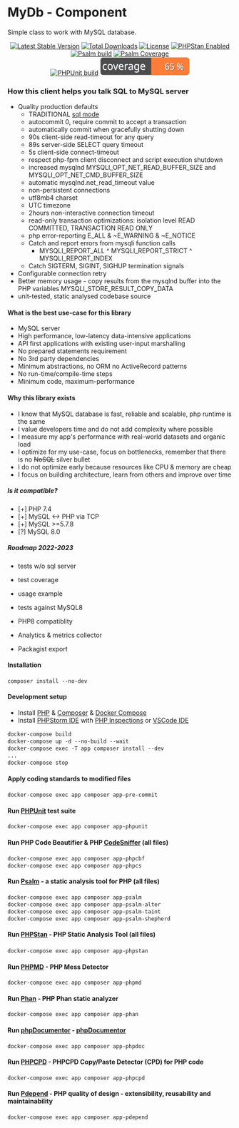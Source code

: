 <!---
This file is part of the sshilko/php-sql-mydb package.

(c) Sergei Shilko <contact@sshilko.com>

MIT License

For the full copyright and license information, please view the LICENSE
file that was distributed with this source code.

 @license https://opensource.org/licenses/mit-license.php MIT
-->
MyDb - Component
=================
Simple class to work with MySQL database.

<p align="center">
	<a href="https://packagist.org/packages/sshilko/php-sql-mydb"><img src="https://poser.pugx.org/sshilko/php-sql-mydb/v/stable" alt="Latest Stable Version"></a>
	<a href="https://packagist.org/packages/sshilko/php-sql-mydb/stats"><img src="https://poser.pugx.org/sshilko/php-sql-mydb/downloads" alt="Total Downloads"></a>
	<a href="https://choosealicense.com/licenses/mit/"><img src="https://poser.pugx.org/phpstan/phpstan/license" alt="License"></a>
	<a href="https://phpstan.org/"><img src="https://img.shields.io/badge/PHPStan-enabled-brightgreen.svg?style=flat" alt="PHPStan Enabled"></a>
<br/>
	<a href="https://github.com/sshilko/php-sql-mydb/actions/workflows/php.yml"><img src="https://github.com/sshilko/php-sql-mydb/actions/workflows/php.yml/badge.svg" alt="Psalm build"></a>
	<a href="https://psalm.dev/docs/running_psalm/command_line_usage/#shepherd"><img src="https://shepherd.dev/github/sshilko/php-sql-mydb/coverage.svg" alt="Psalm Coverage"></a>
<br/>
	<a href="https://github.com/sshilko/php-sql-mydb/actions/workflows/e2e.yml"><img src="https://github.com/sshilko/php-sql-mydb/actions/workflows/e2e.yml/badge.svg" alt="PHPUnit build"></a>
	<a href="https://github.com/sshilko/php-sql-mydb/actions/workflows/e2e.yml"><img src="https://raw.githubusercontent.com/sshilko/php-sql-mydb/master/doc/phpunit-coverage-badge.svg" alt="PHPUnit Coverage"></a>
</p>

### How this client helps you talk SQL to MySQL server

- Quality production defaults
  - TRADITIONAL [sql mode](https://dev.mysql.com/doc/refman/5.7/en/sql-mode.html#sqlmode_traditional)
  - autocommit 0, require commit to accept a transaction
  - automatically commit when gracefully shutting down
  - 90s client-side read-timeout for any query
  - 89s server-side SELECT query timeout
  - 5s client-side connect-timeout
  - respect php-fpm client disconnect and script execution shutdown
  - increased mysqlnd MYSQLI_OPT_NET_READ_BUFFER_SIZE and MYSQLI_OPT_NET_CMD_BUFFER_SIZE
  - automatic mysqlnd.net_read_timeout value
  - non-persistent connections
  - utf8mb4 charset
  - UTC timezone
  - 2hours non-interactive connection timeout
  - read-only transaction optimizations: isolation level READ COMMITTED, TRANSACTION READ ONLY
  - php error-reporting E_ALL & ~E_WARNING & ~E_NOTICE
  - Catch and report errors from mysqli function calls
    - MYSQLI_REPORT_ALL ^ MYSQLI_REPORT_STRICT ^ MYSQLI_REPORT_INDEX
  - Catch SIGTERM, SIGINT, SIGHUP termination signals
- Configurable connection retry
- Better memory usage - copy results from the mysqlnd buffer into the PHP variables MYSQLI_STORE_RESULT_COPY_DATA
- unit-tested, static analysed codebase source

#### What is the best use-case for this library

- MySQL server
- High performance, low-latency data-intensive applications
- API first applications with existing user-input marshalling
- No prepared statements requirement
- No 3rd party dependencies
- Minimum abstractions, no ORM no ActiveRecord patterns
- No run-time/compile-time steps
- Minimum code, maximum-performance

#### Why this library exists

* I know that MySQL database is fast, reliable and scalable, php runtime is the same
* I value developers time and do not add complexity where possible
* I measure my app's performance with real-world datasets and organic load
* I optimize for my use-case, focus on bottlenecks, remember that there is no ~~NoSQL~~ silver bullet
* I do not optimize early because resources like CPU & memory are cheap
* I focus on building architecture, learn from others and improve over time

##### Is it compatible?

- [+] PHP 7.4
- [+] MySQL <-> PHP via TCP
- [+] MySQL >=5.7.8
- [?] MySQL 8.0

##### Roadmap 2022-2023

- tests w/o sql server
- test coverage
- usage example
- tests against MySQL8
- PHP8 compatiblity
- Analytics & metrics collector

- Packagist export

#### Installation

```
composer install --no-dev
```

#### Development setup

- Install [PHP](https://www.php.net/) & [Composer](https://getcomposer.org/) & [Docker Compose](https://docs.docker.com/compose/install/)
- Install [PHPStorm IDE](https://www.jetbrains.com/phpstorm/) with [PHP Inspections](https://github.com/kalessil/phpinspectionsea) or [VSCode IDE](https://code.visualstudio.com/)

```
docker-compose build
docker-compose up -d --no-build --wait
docker-compose exec -T app composer install --dev
...
docker-compose stop
```

#### Apply coding standards to modified files

`docker-compose exec app composer app-pre-commit`

#### Run [PHPUnit](https://phpunit.de) test suite

```
docker-compose exec app composer app-phpunit
```

#### Run PHP Code Beautifier & PHP [CodeSniffer](https://github.com/squizlabs/PHP_CodeSniffer) (all files)

```
docker-compose exec app composer app-phpcbf
docker-compose exec app composer app-phpcs
```

#### Run [Psalm](https://psalm.dev) - a static analysis tool for PHP (all files)

```
docker-compose exec app composer app-psalm
docker-compose exec app composer app-psalm-alter
docker-compose exec app composer app-psalm-taint
docker-compose exec app composer app-psalm-shepherd
```

#### Run [PHPStan](https://phpstan.org) - PHP Static Analysis Tool (all files)

`docker-compose exec app composer app-phpstan`

#### Run [PHPMD](https://phpmd.org) - PHP Mess Detector

```
docker-compose exec app composer app-phpmd
```

#### Run [Phan](https://github.com/phan/phan) - PHP Phan static analyzer

```
docker-compose exec app composer app-phan
```

#### Run [phpDocumentor](https://www.phpdoc.org) - [phpDocumentor](https://docs.phpdoc.org/3.0/guide/references/phpdoc/tags/)

```
docker-compose exec app composer app-phpdoc
```

#### Run [PHPCPD](https://github.com/sebastianbergmann/phpcpd) - PHPCPD Copy/Paste Detector (CPD) for PHP code

```
docker-compose exec app composer app-phpcpd
```

#### Run [Pdepend](https://pdepend.org) - PHP quality of design - extensibility, reusability and maintainability

```
docker-compose exec app composer app-pdepend
```
